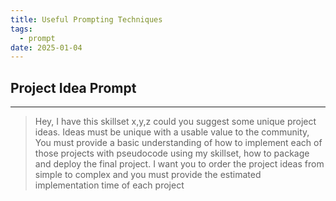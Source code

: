 ```yaml
---
title: Useful Prompting Techniques
tags:
  - prompt
date: 2025-01-04
---
```


## Project Idea Prompt

---

> Hey, I have this skillset x,y,z could you suggest some unique project ideas. Ideas must be unique with a usable value to the community, You must provide a basic understanding of how to implement each of those projects with pseudocode using my skillset, how to package and deploy the final project. I want you to order the project ideas from simple to complex and you must provide the estimated implementation time of each project
